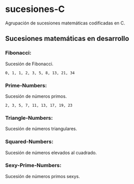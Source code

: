# sucesiones-C
Agrupación de sucesiones matemáticas codificadas en C.

## Sucesiones matemáticas en desarrollo

### Fibonacci:
Sucesión de Fibonacci.
```
0, 1, 1, 2, 3, 5, 8, 13, 21, 34
```

### Prime-Numbers:
Sucesión de números primos.
```
2, 3, 5, 7, 11, 13, 17, 19, 23
```

### Triangle-Numbers:
Sucesión de números triangulares.

### Squared-Numbers:
Sucesión de números elevados al cuadrado.

### Sexy-Prime-Numbers:
Sucesión de números primos sexys.
